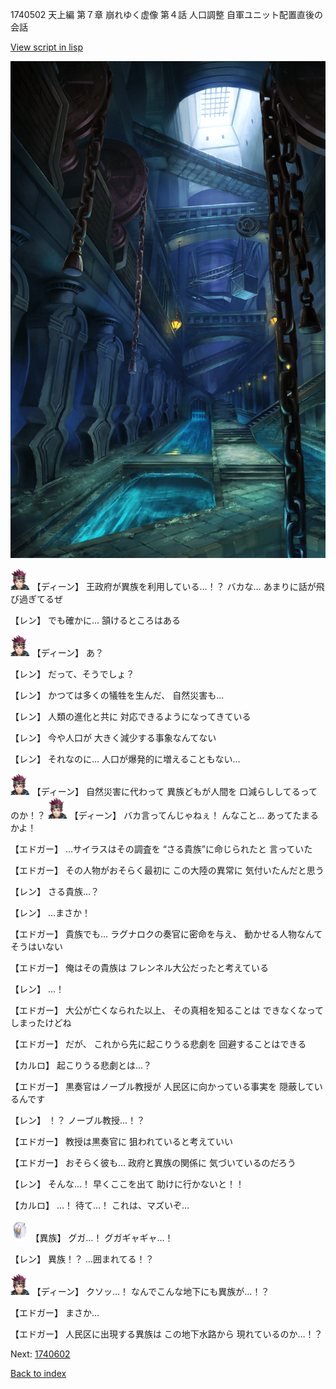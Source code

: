 1740502 天上編 第７章 崩れゆく虚像 第４話 人口調整 自軍ユニット配置直後の会話

[View script in lisp](../scripts/1740502.txt)

![underground_waterway.png](../images/backgrounds/underground_waterway.png)

<img src="../images/units/6.png" alt="6.png" height="34"/>
【ディーン】
王政府が異族を利用している…！？
バカな…
あまりに話が飛び過ぎてるぜ

【レン】
でも確かに…
頷けるところはある

<img src="../images/units/6.png" alt="6.png" height="34"/>
【ディーン】
あ？

【レン】
だって、そうでしょ？

【レン】
かつては多くの犠牲を生んだ、
自然災害も…

【レン】
人類の進化と共に
対応できるようになってきている

【レン】
今や人口が
大きく減少する事象なんてない

【レン】
それなのに…
人口が爆発的に増えることもない…

<img src="../images/units/6.png" alt="6.png" height="34"/>
【ディーン】
自然災害に代わって
異族どもが人間を
口減らししてるってのか！？

<img src="../images/units/6.png" alt="6.png" height="34"/>
【ディーン】
バカ言ってんじゃねぇ！
んなこと…
あってたまるかよ！

【エドガー】
…サイラスはその調査を
“さる貴族”に命じられたと
言っていた

【エドガー】
その人物がおそらく最初に
この大陸の異常に
気付いたんだと思う

【レン】
さる貴族…？

【レン】
…まさか！

【エドガー】
貴族でも…
ラグナロクの奏官に密命を与え、
動かせる人物なんてそうはいない

【エドガー】
俺はその貴族は
フレンネル大公だったと考えている

【レン】
…！

【エドガー】
大公が亡くなられた以上、
その真相を知ることは
できなくなってしまったけどね

【エドガー】
だが、
これから先に起こりうる悲劇を
回避することはできる

【カルロ】
起こりうる悲劇とは…？

【エドガー】
黒奏官はノーブル教授が
人民区に向かっている事実を
隠蔽しているんです

【レン】
！？
ノーブル教授…！？

【エドガー】
教授は黒奏官に
狙われていると考えていい

【エドガー】
おそらく彼も…
政府と異族の関係に
気づいているのだろう

【レン】
そんな…！
早くここを出て
助けに行かないと！！

【カルロ】
…！
待て…！
これは、マズいぞ…

<img src="../images/units/810004.png" alt="810004.png" height="34"/>
【異族】
グガ…！
グガギャギャ…！

【レン】
異族！？
…囲まれてる！？

<img src="../images/units/6.png" alt="6.png" height="34"/>
【ディーン】
クソッ…！
なんでこんな地下にも異族が…！？

【エドガー】
まさか…

【エドガー】
人民区に出現する異族は
この地下水路から
現れているのか…！？

Next: [1740602](1740602.md)

[Back to index](index.md)
